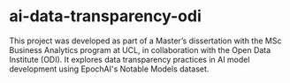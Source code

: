 # ai-data-transparency-odi
This project was developed as part of a Master’s dissertation with the MSc Business Analytics program at UCL, in collaboration with the Open Data Institute (ODI). It explores data transparency practices in AI model development using EpochAI's Notable Models dataset.
